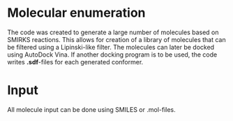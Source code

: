 # Molecular enumeration
The code was created to generate a large number of molecules based on SMIRKS reactions. This allows for creation of a library of molecules that can be filtered using a Lipinski-like filter. The molecules can later be docked using AutoDock Vina. If another docking program is to be used, the code writes **.sdf**-files for each generated conformer.

# Input
All molecule input can be done using SMILES or .mol-files.


